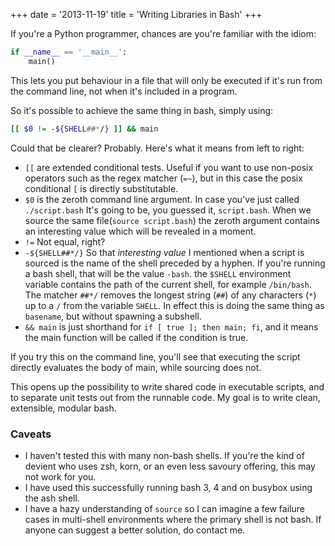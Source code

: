 +++
date = '2013-11-19'
title = 'Writing Libraries in Bash'
+++

<!--
![BY-NC-SA shells by Cody Geary](https://farm1.staticflickr.com/119/308384875_5232c39c9a_n.jpg)
-->

If you're a Python programmer, chances are you're familiar with the idiom:

```python
if __name__ == '__main__':
    main()
```

This lets you put behaviour in a file that will only be executed if it's run
from the command line, not when it's included in a program.

So it's possible to achieve the same thing in bash, simply using:

```bash
[[ $0 != -${SHELL##*/} ]] && main
```

Could that be clearer? Probably. Here's what it means from left to right:

* `[[` are extended conditional tests. Useful if you want to use non-posix
operators
such as the regex matcher (`=~`), but in this case the posix conditional
`[` is directly substitutable.
* `$0` is the zeroth command line argument. In case you've just called
`./script.bash` It's going to be, you guessed it, `script.bash`. When we
source the same file(`source script.bash`) the zeroth argument contains an
interesting value which will be revealed in a moment.
* `!=` Not equal, right?
* `-${SHELL##*/}` So that *interesting value* I mentioned when a script is
sourced is the
name of the shell preceded by a hyphen. If you're running a bash shell, that
will be the value `-bash`. the `$SHELL` environment variable contains the
path of the current shell, for example `/bin/bash`. The matcher `##*/` removes
the longest string (`##`) of any characters (`*`) up to a `/` from the variable
`SHELL`. In effect this is doing the same thing as `basename`, but without
spawning a subshell.
* `&& main` is just shorthand for `if [ true ]; then main; fi`, and it means
the main function will be called if the condition is true.

If you try this on the command line, you'll see that executing the script
directly evaluates the body of main, while sourcing does not.

This opens up the possibility to write shared code in executable scripts,
and to separate unit tests out from the runnable code. My goal is to write
clean, extensible, modular bash.

### Caveats

* I haven't tested this with many non-bash shells. If you're the kind of
devient who uses zsh, korn, or an even less savoury offering, this may not
work for you.
* I have used this successfully running bash 3, 4 and on busybox using the
ash shell.
* I have a hazy understanding of `source` so I can imagine a few failure cases
in multi-shell environments where the primary shell is not bash. If anyone can
suggest a better solution, do contact me.
